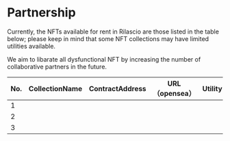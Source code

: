 # Partnership

Currently, the NFTs available for rent in Rilascio are those listed in the table below; please keep in mind that some NFT collections may have limited utilities available.

We aim to libarate all dysfunctional NFT by increasing the number of collaborative partners in the future.

| No. | CollectionName | ContractAddress | URL（opensea） | Utility |
| --- | -------------- | --------------- | ------------ | ------- |
| 1   |                |                 |              |         |
| 2   |                |                 |              |         |
| 3   |                |                 |              |         |
